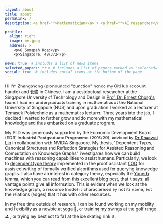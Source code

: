 ```yaml
---
layout: about
title: about
permalink: /
description: <a href="">Mathematician</a> • <a href="">AI researcher</a>

profile:
  align: right
  image: me.jpeg
  address: >
    <p>8 Somapah Road</p>
    <p>Singapore, 487372</p>

news: true  # includes a list of news items
selected_papers: true # includes a list of papers marked as "selected={true}"
social: true  # includes social icons at the bottom of the page
---
```


Hi I'm Zhangsheng (pronounced "zunction" hence my GitHub account handle) and 长盛 in Chinese. I am a postdoctoral researcher at the Singapore University of Technology and Design in [Prof. Dr. Ernest Chong's](https://people.sutd.edu.sg/~ernest_chong/index.html) team. I had my undergraduate training in mathematics at the National University of Singapore (NUS) and upon graduation I worked as a lecturer at Temasek Polytechnic as a mathematics lecturer. Three years into the job, I decided I wanted to further grow and do more with  my mathematical knowledge and thus embarked on a graduate program. 

My PhD was generously supported by the Economic Development Board (EDB) Industrial Postgraduate Programme (2016/20), advised by [Dr Shaowei Lin](https://shaoweilin.github.io/) in collaboration with NVIDIA Singapore. My thesis, "Dependent Types, Canonical Structures and Reflection Strategies for Assisted Reasoning and Computation on Knowledge Graphs" investigates how we can build machines with reasoning capabilities to assist humans. Particularly, we look to [dependent type theory](https://ncatlab.org/nlab/show/dependent+type+theory) implemented in the proof assistant [COQ](https://coq.inria.fr/) for assisted writing of formally verified algorithms used for querying knowledge graphs. I also have an interest in category theory, especially the [Yoneda lemma](https://en.wikipedia.org/wiki/Yoneda_lemma), which you can read from this excellent [blog post](https://www.math3ma.com/blog/the-yoneda-perspective), that it says: all vantage points give all information. This is evident when we look at the knowledge graph, a resource (node) is characterised by not its name, but the relations (edges) that it has with other resources.


In my free time outside of research, I can be found working on my mobility and flexibility as a newbie at yoga 🙏, or training my swings at the golf range ⛳ , or trying my best not to fall at the ice skating rink ❄️.